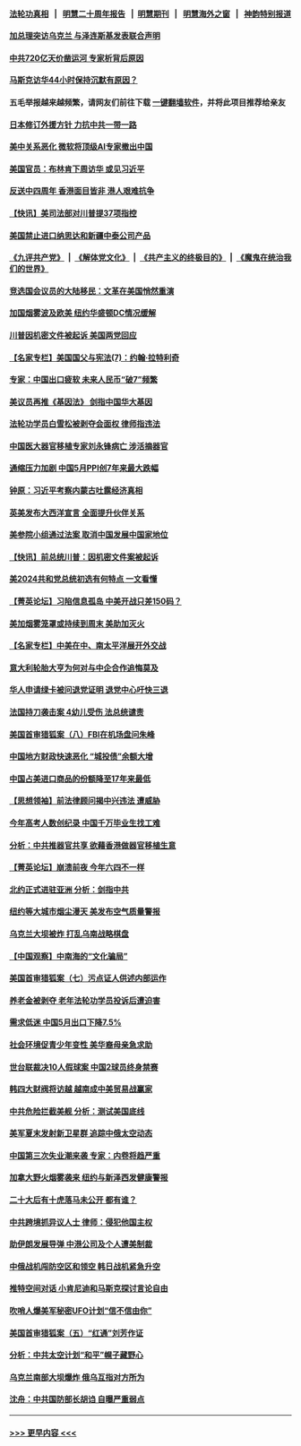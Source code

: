 #### [法轮功真相](https://github.com/gfw-breaker/truth/blob/master/README.md?t=0) &nbsp;&nbsp;|&nbsp;&nbsp; [明慧二十周年报告](https://github.com/gfw-breaker/mh-reports/blob/master/README.md?t=0) &nbsp;&nbsp;|&nbsp;&nbsp;[明慧期刊](https://github.com/gfw-breaker/mh-qikan) &nbsp;&nbsp;|&nbsp;&nbsp; [明慧海外之窗](https://github.com/gfw-breaker/mh-news/blob/master/README.md?t=0) &nbsp;&nbsp;|&nbsp;&nbsp; [神韵特别报道](https://github.com/gfw-breaker/mh-news/blob/master/shenyun.md?t=0)
#### [加总理突访乌克兰 与泽连斯基发表联合声明](../pages/nf4514/n14013726.md?t=06110043) 
#### [中共720亿天价凿运河 专家析背后原因](../pages/nf4514/n14012805.md?t=06110043) 
#### [马斯克访华44小时保持沉默有原因？](../pages/nf4514/n14013660.md?t=06110043) 
#### 五毛举报越来越频繁，请网友们前往下载 [一键翻墙软件](https://github.com/gfw-breaker/ssr-accounts)，并将此项目推荐给亲友
#### [日本修订外援方针 力抗中共一带一路](../pages/nf4514/n14013619.md?t=06110043) 
#### [美中关系恶化 微软将顶级AI专家撤出中国](../pages/nf4514/n14013569.md?t=06110043) 
#### [美国官员：布林肯下周访华 或见习近平](../pages/nf4514/n14013392.md?t=06110043) 
#### [反送中四周年 香港面目皆非 港人艰难抗争](../pages/nf4514/n14011193.md?t=06110043) 
#### [【快讯】美司法部对川普提37项指控](../pages/nf4514/n14013395.md?t=06110043) 
#### [美国禁止进口纳思达和新疆中泰公司产品](../pages/nf4514/n14013388.md?t=06110043) 
#### [《九评共产党》](https://github.com/begood0513/9ping.md/blob/master/README.md) &nbsp;|&nbsp; [《解体党文化》](../../../../jtdwh.md/blob/master/README.md)  &nbsp;|&nbsp; [《共产主义的终极目的》](../../../../gczydzjmd.md/blob/master/README.md) &nbsp;|&nbsp; [《魔鬼在统治我们的世界》](../../../../mgztzwmdsj.md/blob/master/README.md) 
#### [竞选国会议员的大陆移民：文革在美国悄然重演](../pages/nf4514/n14012813.md?t=06110043) 
#### [加国烟雾波及欧美 纽约华盛顿DC情况缓解](../pages/nf4514/n14013313.md?t=06110043) 
#### [川普因机密文件被起诉 美国两党回应](../pages/nf4514/n14013173.md?t=06110043) 
#### [【名家专栏】美国国父与宪法(7)：约翰‧拉特利奇](../pages/nf4514/n14013209.md?t=06110043) 
#### [专家：中国出口疲软 未来人民币“破7”频繁](../pages/nf4514/n14013081.md?t=06110043) 
#### [美议员再推《基因法》 剑指中国华大基因](../pages/nf4514/n14013083.md?t=06110043) 
#### [法轮功学员白雪松被剥夺会面权 律师指违法](../pages/nf4514/n14012545.md?t=06110043) 
#### [中国医大器官移植专家刘永锋病亡 涉活摘器官](../pages/nf4514/n14012776.md?t=06110043) 
#### [通缩压力加剧 中国5月PPI创7年来最大跌幅](../pages/nf4514/n14012933.md?t=06110043) 
#### [钟原：习近平考察内蒙古吐露经济真相](../pages/nf4514/n14012759.md?t=06110043) 
#### [英美发布大西洋宣言 全面提升伙伴关系](../pages/nf4514/n14012878.md?t=06110043) 
#### [美参院小组通过法案 取消中国发展中国家地位](../pages/nf4514/n14012741.md?t=06110043) 
#### [【快讯】前总统川普：因机密文件案被起诉](../pages/nf4514/n14012714.md?t=06110043) 
#### [美2024共和党总统初选有何特点 一文看懂](../pages/nf4514/n14012513.md?t=06110043) 
#### [【菁英论坛】习陷信息孤岛 中美开战只差150码？](../pages/nf4514/n14012675.md?t=06110043) 
#### [美加烟雾笼罩或持续到周末 美助加灭火](../pages/nf4514/n14012355.md?t=06110043) 
#### [【名家专栏】中美在中、南太平洋展开外交战](../pages/nf4514/n14011698.md?t=06110043) 
#### [意大利轮胎大亨为何对与中企合作追悔莫及](../pages/nf4514/n14011825.md?t=06110043) 
#### [华人申请绿卡被问退党证明 退党中心吁快三退](../pages/nf4514/n14012199.md?t=06110043) 
#### [法国持刀袭击案 4幼儿受伤 法总统谴责](../pages/nf4514/n14012486.md?t=06110043) 
#### [美国首审猎狐案（八）FBI在机场盘问朱峰](../pages/nf4514/n14012186.md?t=06110043) 
#### [中国地方财政快速恶化 “城投债”余额大增](../pages/nf4514/n14012242.md?t=06110043) 
#### [中国占美进口商品的份额降至17年来最低](../pages/nf4514/n14012106.md?t=06110043) 
#### [【思想领袖】前法律顾问揭中兴违法 遭威胁](../pages/nf4514/n14001882.md?t=06110043) 
#### [今年高考人数创纪录 中国千万毕业生找工难](../pages/nf4514/n14011922.md?t=06110043) 
#### [分析：中共推器官共享 欲藉香港做器官移植生意](../pages/nf4514/n14011721.md?t=06110043) 
#### [【菁英论坛】崩溃前夜 今年六四不一样](../pages/nf4514/n14011950.md?t=06110043) 
#### [北约正式进驻亚洲 分析：剑指中共](../pages/nf4514/n14011185.md?t=06110043) 
#### [纽约等大城市烟尘漫天 美发布空气质量警报](../pages/nf4514/n14011807.md?t=06110043) 
#### [乌克兰大坝被炸 打乱乌南战略棋盘](../pages/nf4514/n14011671.md?t=06110043) 
#### [【中国观察】中南海的“文化骗局”](../pages/nf4514/n14011551.md?t=06110043) 
#### [美国首审猎狐案（七）污点证人供述内部运作](../pages/nf4514/n14011455.md?t=06110043) 
#### [养老金被剥夺 老年法轮功学员投诉后遭迫害](../pages/nf4514/n14011154.md?t=06110043) 
#### [需求低迷 中国5月出口下降7.5%](../pages/nf4514/n14011567.md?t=06110043) 
#### [社会环境促青少年变性 美华裔母亲急求助](../pages/nf4514/n14010747.md?t=06110043) 
#### [世台联裁决10人假球案 中国2球员终身禁赛](../pages/nf4514/n14011243.md?t=06110043) 
#### [韩四大财阀将访越 越南成中美贸易战赢家](../pages/nf4514/n14010679.md?t=06110043) 
#### [中共危险拦截美舰 分析：测试美国底线](../pages/nf4514/n14010646.md?t=06110043) 
#### [美军夏末发射新卫星群 追踪中俄太空动态](../pages/nf4514/n14011506.md?t=06110043) 
#### [中国第三次失业潮来袭 专家：内卷将趋严重](../pages/nf4514/n14011445.md?t=06110043) 
#### [加拿大野火烟雾袭来 纽约与新泽西发健康警报](../pages/nf4514/n14011245.md?t=06110043) 
#### [二十大后有十虎落马未公开 都有谁？](../pages/nf4514/n14011401.md?t=06110043) 
#### [中共跨境抓异议人士 律师：侵犯他国主权](../pages/nf4514/n14011296.md?t=06110043) 
#### [助伊朗发展导弹 中港公司及个人遭美制裁](../pages/nf4514/n14011254.md?t=06110043) 
#### [中俄战机闯防空区和领空 韩日战机紧急升空](../pages/nf4514/n14011109.md?t=06110043) 
#### [推特空间对话 小肯尼迪和马斯克探讨言论自由](../pages/nf4514/n14011163.md?t=06110043) 
#### [吹哨人爆美军秘密UFO计划“信不信由你”](../pages/nf4514/n14011155.md?t=06110043) 
#### [美国首审猎狐案（五）“红通”刘芳作证](../pages/nf4514/n14010814.md?t=06110043) 
#### [分析：中共太空计划“和平”幌子藏野心](../pages/nf4514/n14009986.md?t=06110043) 
#### [乌克兰南部大坝爆炸 俄乌互指对方所为](../pages/nf4514/n14010889.md?t=06110043) 
#### [沈舟：中共国防部长胡诌 自曝严重弱点](../pages/nf4514/n14010773.md?t=06110043) 

----
#### [ >>> 更早内容 <<< ](../indexes/nf4514-earlier.md)
